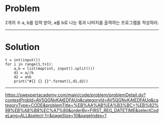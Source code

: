 # Problem

2개의 수 a, b를 입력 받아, a를 b로 나눈 몫과 나머지를 출력하는 프로그램을 작성하라.

----------------

# Solution

```
t = int(input())
for i in range(1,t+1):
    a,b = list(map(int, input().split()))
    d1 = a//b
    d2 = a%b
    print("#{} {} {}".format(i,d1,d2))
```
------------------
https://swexpertacademy.com/main/code/problem/problemDetail.do?contestProbId=AV5QGNvKAtEDFAUq&categoryId=AV5QGNvKAtEDFAUq&categoryType=CODE&problemTitle=%EB%AA%AB%EA%B3%BC+%EB%82%98%EB%A8%B8%EC%A7%80&orderBy=FIRST_REG_DATETIME&selectCodeLang=ALL&select-1=&pageSize=10&pageIndex=1
